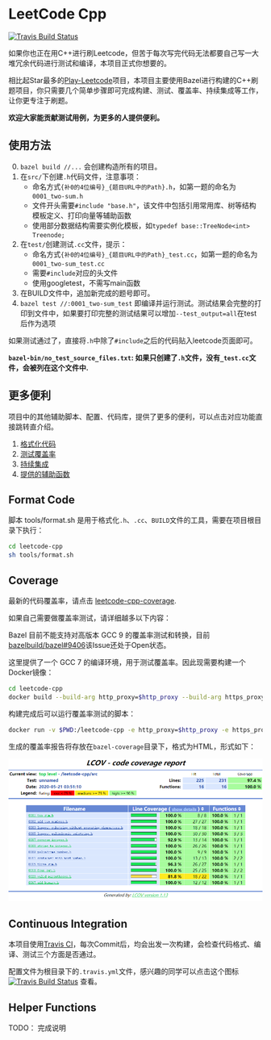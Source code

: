 # LeetCode Cpp

[![Travis Build Status][travis-image]][travis-url]

如果你也正在用C++进行刷Leetcode，但苦于每次写完代码无法都要自己写一大堆冗余代码进行测试和编译，本项目正式你想要的。

相比起Star最多的[Play-Leetcode](https://github.com/liuyubobobo/Play-Leetcode)项目，本项目主要使用Bazel进行构建的C++刷题项目，你只需要几个简单步骤即可完成构建、测试、覆盖率、持续集成等工作，让你更专注于刷题。

**欢迎大家能贡献测试用例，为更多的人提供便利。**

## 使用方法

0. `bazel build //...` 会创建构造所有的项目。
1. 在`src/`下创建`.h`代码文件，注意事项：
   - 命名方式`{补0的4位编号}_{题目URL中的Path}.h`，如第一题的命名为`0001_two-sum.h`
   - 文件开头需要`#include "base.h"`，该文件中包括引用常用库、树等结构模板定义、打印向量等辅助函数
   - 使用部分数据结构需要实例化模板，如`typedef base::TreeNode<int> Treenode;`
2. 在`test/`创建测试`.cc`文件，提示：
   - 命名方式`{补0的4位编号}_{题目URL中的Path}_test.cc`，如第一题的命名为`0001_two-sum_test.cc`
   - 需要`#include`对应的头文件
   - 使用googletest，不需写main函数
3. 在BUILD文件中，追加新完成的题号即可。
4. `bazel test //:0001_two-sum_test` 即编译并运行测试。测试结果会完整的打印到文件中，如果要打印完整的测试结果可以增加`--test_output=all`在test后作为选项

如果测试通过了，直接将`.h`中除了`#include`之后的代码贴入leetcode页面即可。

**`bazel-bin/no_test_source_files.txt`: 如果只创建了`.h`文件，没有`_test.cc`文件，会被列在这个文件中.**

## 更多便利

项目中的其他辅助脚本、配置、代码库，提供了更多的便利，可以点击对应功能直接跳转直介绍。

1. [格式化代码](#format-code)
2. [测试覆盖率](#coverage)
3. [持续集成](#continuous-integration)
4. [提供的辅助函数](#helper-function)

## Format Code

 脚本 tools/format.sh 是用于格式化`.h`、`.cc`、`BUILD`文件的工具，需要在项目根目录下执行：

```bash
cd leetcode-cpp
sh tools/format.sh
```


## Coverage

最新的代码覆盖率，请点击 [leetcode-cpp-coverage](https://panzhongxian.github.io/leetcode-cpp-coverage/leetcode-cpp/src/index.html).

如果自己需要做覆盖率测试，请详细越多以下内容：

Bazel 目前不能支持对高版本 GCC 9 的覆盖率测试和转换，目前[bazelbuild/bazel#9406](https://github.com/bazelbuild/bazel/issues/9406)该Issue还处于Open状态。

这里提供了一个 GCC 7 的编译环境，用于测试覆盖率。因此现需要构建一个Docker镜像：

```bash
cd leetcode-cpp
docker build --build-arg http_proxy=$http_proxy --build-arg https_proxy=$https_proxy -t ubuntu:18.04 tools/docker
```

构建完成后可以运行覆盖率测试的脚本：

```bash
docker run -v $PWD:/leetcode-cpp -e http_proxy=$http_proxy -e https_proxy=$https_proxy -t -i ubuntu:18.04 /bin/sh -c "cd leetcode-cpp && tools/coverage.sh"
```

生成的覆盖率报告将存放在`bazel-coverage`目录下，格式为HTML，形式如下：

![Coverage HTML](pic/lcov-coverage.png)

## Continuous Integration

本项目使用[Travis CI](https://travis-ci.org/)，每次Commit后，均会出发一次构建，会检查代码格式、编译、测试三个方面是否通过。

配置文件为根目录下的`.travis.yml`文件，感兴趣的同学可以点击这个图标 [![Travis Build Status][travis-image]][travis-url] 查看。

## Helper Functions

TODO： 完成说明






[travis-image]: https://travis-ci.org/panzhongxian/leetcode-cpp.svg?branch=master
[travis-url]: https://travis-ci.org/panzhongxian/leetcode-cpp


